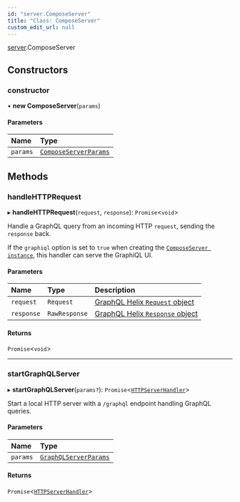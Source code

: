```yaml
---
id: "server.ComposeServer"
title: "Class: ComposeServer"
custom_edit_url: null
---
```


[server](../modules/server.md).ComposeServer

## Constructors

### constructor

• **new ComposeServer**(`params`)

#### Parameters

| Name | Type |
| :------ | :------ |
| `params` | [`ComposeServerParams`](../modules/server.md#composeserverparams) |

## Methods

### handleHTTPRequest

▸ **handleHTTPRequest**(`request`, `response`): `Promise`<`void`\>

Handle a GraphQL query from an incoming HTTP `request`, sending the `response` back.

If the `graphiql` option is set to `true` when creating the
[`ComposeServer instance`](server.ComposeServer.md), this handler can serve the GraphiQL
UI.

#### Parameters

| Name | Type | Description |
| :------ | :------ | :------ |
| `request` | `Request` | [GraphQL Helix `Request` object](https://graphql-helix.vercel.app/docs/types) |
| `response` | `RawResponse` | [GraphQL Helix `Response` object](https://graphql-helix.vercel.app/docs/types) |

#### Returns

`Promise`<`void`\>

___

### startGraphQLServer

▸ **startGraphQLServer**(`params?`): `Promise`<[`HTTPServerHandler`](../modules/server.md#httpserverhandler)\>

Start a local HTTP server with a `/graphql` endpoint handling GraphQL queries.

#### Parameters

| Name | Type |
| :------ | :------ |
| `params` | [`GraphQLServerParams`](../modules/server.md#graphqlserverparams) |

#### Returns

`Promise`<[`HTTPServerHandler`](../modules/server.md#httpserverhandler)\>
